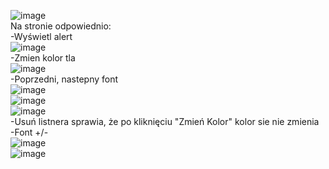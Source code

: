 ![image](https://user-images.githubusercontent.com/56955430/141384081-924c1e61-a82f-4898-b0e9-6c73aed8b0cf.png)
<br>
Na stronie odpowiednio:
<br>
-Wyświetl alert
<br>
![image](https://user-images.githubusercontent.com/56955430/141384113-c85f594f-156e-489b-a1d2-32c888dfa27d.png)
<br>
-Zmien kolor tla
<br>
![image](https://user-images.githubusercontent.com/56955430/141384147-742cd585-6d6c-4929-88bb-32c82b7af289.png)
<br>
-Poprzedni, nastepny font
<br>
![image](https://user-images.githubusercontent.com/56955430/141384226-7cc8bbe5-01ea-4229-ae90-a06b762d4094.png)
<br>
![image](https://user-images.githubusercontent.com/56955430/141384249-ee86d94f-958d-48d3-8c60-4f5f3a120d43.png)
<br>
![image](https://user-images.githubusercontent.com/56955430/141384259-ff6a9551-1810-4c50-bd11-f9ef76409d26.png)
<br>
-Usuń listnera sprawia, że po kliknięciu "Zmień Kolor" kolor sie nie zmienia
<br>
-Font +/-
<br>
![image](https://user-images.githubusercontent.com/56955430/141384334-473a5a96-ab52-4f03-97fb-499642fc6a26.png)
<br>
![image](https://user-images.githubusercontent.com/56955430/141384364-9a34f86b-d36c-44d3-b80a-028178dff16b.png)
<br>